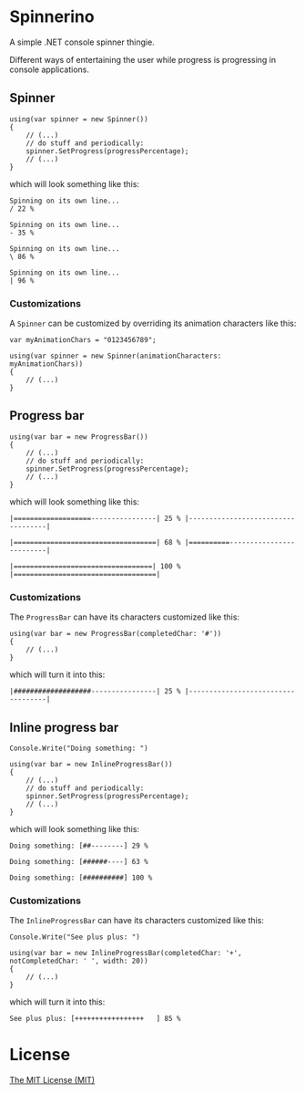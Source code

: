 # Spinnerino

A simple .NET console spinner thingie.

Different ways of entertaining the user while progress is progressing in console applications.



## Spinner

	using(var spinner = new Spinner())
	{
		// (...)
		// do stuff and periodically:
		spinner.SetProgress(progressPercentage);
		// (...)
	}

which will look something like this:

	Spinning on its own line...
	/ 22 %

	Spinning on its own line...
	- 35 %

	Spinning on its own line...
	\ 86 %

	Spinning on its own line...
	| 96 %

### Customizations

A `Spinner` can be customized by overriding its animation characters like this:

	var myAnimationChars = "0123456789";

	using(var spinner = new Spinner(animationCharacters: myAnimationChars))
	{
		// (...)
	}



## Progress bar

	using(var bar = new ProgressBar())
	{
		// (...)
		// do stuff and periodically:
		spinner.SetProgress(progressPercentage);
		// (...)
	}

which will look something like this:

	|===================----------------| 25 % |-----------------------------------|

	|===================================| 68 % |==========-------------------------|

	|==================================| 100 % |===================================|

### Customizations

The `ProgressBar` can have its characters customized like this:

	using(var bar = new ProgressBar(completedChar: '#')) 
	{
		// (...)
	}

which will turn it into this:

	|###################----------------| 25 % |-----------------------------------|




## Inline progress bar

	Console.Write("Doing something: ")

	using(var bar = new InlineProgressBar())
	{
		// (...)
		// do stuff and periodically:
		spinner.SetProgress(progressPercentage);
		// (...)
	}

which will look something like this:

	Doing something: [##--------] 29 %
	
	Doing something: [######----] 63 %
	
	Doing something: [##########] 100 %

### Customizations

The `InlineProgressBar` can have its characters customized like this:

	Console.Write("See plus plus: ")

	using(var bar = new InlineProgressBar(completedChar: '+', notCompletedChar: ' ', width: 20)) 
	{
		// (...)
	}

which will turn it into this:

	See plus plus: [+++++++++++++++++   ] 85 %
	

# License

[The MIT License (MIT)](http://opensource.org/licenses/MIT)